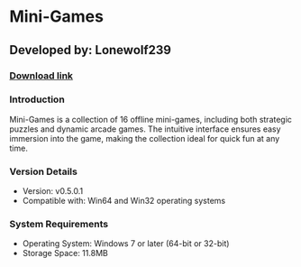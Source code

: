 # **Mini-Games**
## Developed by: **Lonewolf239**
### **[Download link](https://base-escape.ru/downloads/Setup_Mini_Games.exe)**

### Introduction
Mini-Games is a collection of 16 offline mini-games, including both strategic puzzles and dynamic arcade games. The intuitive interface ensures easy immersion into the game, making the collection ideal for quick fun at any time.

### Version Details
- Version: v0.5.0.1
- Compatible with: Win64 and Win32 operating systems

### System Requirements
- Operating System: Windows 7 or later (64-bit or 32-bit)
- Storage Space: 11.8MB